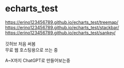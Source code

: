 # echarts_test
https://erino123456789.github.io/echarts_test/treemap/<br>
https://erino123456789.github.io/echarts_test/stackbar/<br>
https://erino123456789.github.io/echarts_test/sankey/<br>
<BR>
깃허브 처음 써봄<BR>
무료 웹 호스팅용으로 쓰는 중<BR>

A~X까지 ChatGPT로 만들어보는중<BR>
